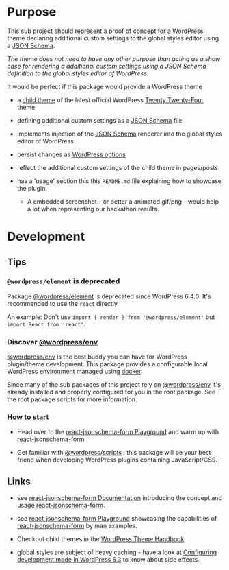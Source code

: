 # Purpose

This sub project should represent a proof of concept for a WordPress theme declaring additional custom settings to the global styles editor using a [JSON Schema](https://rjsf-team.github.io/react-jsonschema-form/).

_The theme does not need to have any other purpose than acting as a show case for rendering a additional custom settings using a JSON Schema definition to the global styles editor of WordPress._

It would be perfect if this package would provide a WordPress theme

- a [child theme](https://developer.wordpress.org/themes/advanced-topics/child-themes/) of the latest official WordPress [Twenty Twenty-Four](https://wordpress.org/documentation/article/twenty-twenty-four/) theme

- defining additional custom settings as a [JSON Schema](https://rjsf-team.github.io/react-jsonschema-form/) file

- implements injection of the [JSON Schema](https://rjsf-team.github.io/react-jsonschema-form/) renderer into the global styles editor of WordPress

- persist changes as [WordPress options](https://developer.wordpress.org/apis/options/)

- reflect the additional custom settings of the child theme in pages/posts

- has a 'usage' section this this `README.md` file explaining how to showcase the plugin.

  - A embedded screenshot - or better a animated gif/png - would help a lot when representing our hackathon results.

# Development

## Tips

### `@wordpress/element` is deprecated

Package [@wordpress/element](https://developer.wordpress.org/block-editor/reference-guides/packages/packages-element/) is deprecated since WordPress 6.4.0. It's recommended to use the `react` directly.

An example: Don't use `import { render } from '@wordpress/element'` but `import React from 'react'`.

### Discover [@wordpress/env](https://developer.wordpress.org/block-editor/reference-guides/packages/packages-env/)

[@wordpress/env](https://developer.wordpress.org/block-editor/reference-guides/packages/packages-env/) is the best buddy you can have for WordPress plugin/theme development. This package provides a configurable local WordPress environment managed using [docker](https://docker.io).

Since many of the sub packages of this project rely on [@wordpress/env](https://developer.wordpress.org/block-editor/reference-guides/packages/packages-env/) it's already installed and properly configured for you in the root package. See the root package scripts for more information.

### How to start

* Head over to the [react-jsonschema-form Playground](https://rjsf-team.github.io/react-jsonschema-form/) and warm up with [react-jsonschema-form](https://rjsf-team.github.io/react-jsonschema-form/)

- Get familiar with [@wordpress/scripts](https://developer.wordpress.org/block-editor/reference-guides/packages/packages-scripts/) : this package will be your best friend when developing WordPress plugins containing JavaScript/CSS.

## Links

- see [react-jsonschema-form Documentation](https://rjsf-team.github.io/react-jsonschema-form/docs/) introducing the concept and usage  [react-jsonschema-form](https://github.com/rjsf-team/react-jsonschema-form).

- see [react-jsonschema-form Playground](https://rjsf-team.github.io/react-jsonschema-form/) showcasing the capabilities of [react-jsonschema-form](https://github.com/rjsf-team/react-jsonschema-form) by man examples.


- Checkout child themes in the [WordPress Theme Handbook](https://developer.wordpress.org/themes/advanced-topics/child-themes/)

- global styles are subject of heavy caching - have a look at [Configuring development mode in WordPress 6.3](https://make.wordpress.org/core/2023/07/14/configuring-development-mode-in-6-3/) to know about side effects.
